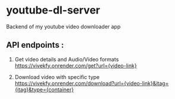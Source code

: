 # youtube-dl-server

Backend of my youtube video downloader app

## API endpoints :

1. Get video details and Audio/Video formats
   https://vivekfy.onrender.com/get?url={video-link}

2. Download video with specific type
   https://vivekfy.onrender.com/download?url={video-link}&itag={itag}&type={container}
